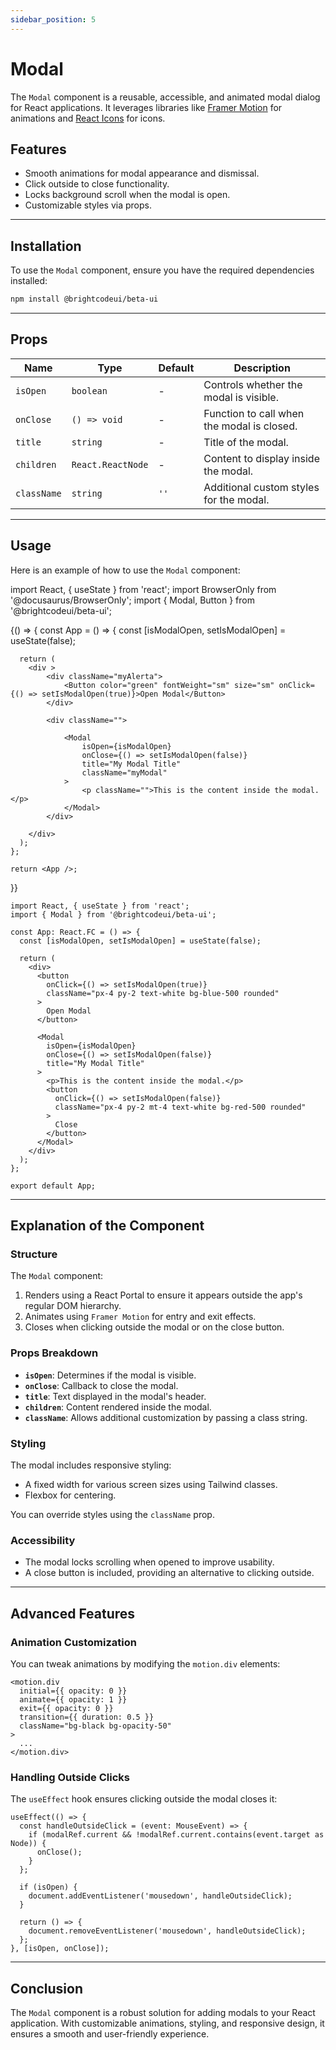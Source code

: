 ```yaml
---
sidebar_position: 5
---
```


# Modal

The `Modal` component is a reusable, accessible, and animated modal dialog for React applications. 
It leverages libraries like [Framer Motion](https://www.framer.com/motion/) for animations and 
[React Icons](https://react-icons.github.io/react-icons/) for icons.

## Features

- Smooth animations for modal appearance and dismissal.
- Click outside to close functionality.
- Locks background scroll when the modal is open.
- Customizable styles via props.

---

## Installation

To use the `Modal` component, ensure you have the required dependencies installed:

```bash
npm install @brightcodeui/beta-ui
```

---

## Props

| Name       | Type            | Default | Description                                      |
|------------|-----------------|---------|--------------------------------------------------|
| `isOpen`   | `boolean`       | -       | Controls whether the modal is visible.          |
| `onClose`  | `() => void`    | -       | Function to call when the modal is closed.      |
| `title`    | `string`        | -       | Title of the modal.                             |
| `children` | `React.ReactNode` | -     | Content to display inside the modal.           |
| `className`| `string`        | `''`    | Additional custom styles for the modal.         |

---

## Usage

Here is an example of how to use the `Modal` component:

import React, { useState } from 'react';
import BrowserOnly from '@docusaurus/BrowserOnly';
import { Modal, Button } from '@brightcodeui/beta-ui';

<BrowserOnly>
  {() => {
    const App = () => {
      const [isModalOpen, setIsModalOpen] = useState(false);

      return (
        <div >
            <div className="myAlerta">
                <Button color="green" fontWeight="sm" size="sm" onClick={() => setIsModalOpen(true)}>Open Modal</Button>
            </div>

            <div className="">
            
                <Modal
                    isOpen={isModalOpen}
                    onClose={() => setIsModalOpen(false)}
                    title="My Modal Title"
                    className="myModal"
                >
                    <p className="">This is the content inside the modal.</p>
                </Modal>
            </div>

        </div>
      );
    };

    return <App />;
  }}
</BrowserOnly>



```tsx
import React, { useState } from 'react';
import { Modal } from '@brightcodeui/beta-ui';

const App: React.FC = () => {
  const [isModalOpen, setIsModalOpen] = useState(false);

  return (
    <div>
      <button
        onClick={() => setIsModalOpen(true)}
        className="px-4 py-2 text-white bg-blue-500 rounded"
      >
        Open Modal
      </button>

      <Modal
        isOpen={isModalOpen}
        onClose={() => setIsModalOpen(false)}
        title="My Modal Title"
      >
        <p>This is the content inside the modal.</p>
        <button
          onClick={() => setIsModalOpen(false)}
          className="px-4 py-2 mt-4 text-white bg-red-500 rounded"
        >
          Close
        </button>
      </Modal>
    </div>
  );
};

export default App;
```

---

## Explanation of the Component

### Structure

The `Modal` component:
1. Renders using a React Portal to ensure it appears outside the app's regular DOM hierarchy.
2. Animates using `Framer Motion` for entry and exit effects.
3. Closes when clicking outside the modal or on the close button.

### Props Breakdown

- **`isOpen`**: Determines if the modal is visible.
- **`onClose`**: Callback to close the modal.
- **`title`**: Text displayed in the modal's header.
- **`children`**: Content rendered inside the modal.
- **`className`**: Allows additional customization by passing a class string.

### Styling

The modal includes responsive styling:
- A fixed width for various screen sizes using Tailwind classes.
- Flexbox for centering.

You can override styles using the `className` prop.

### Accessibility

- The modal locks scrolling when opened to improve usability.
- A close button is included, providing an alternative to clicking outside.

---

## Advanced Features

### Animation Customization

You can tweak animations by modifying the `motion.div` elements:

```tsx
<motion.div
  initial={{ opacity: 0 }}
  animate={{ opacity: 1 }}
  exit={{ opacity: 0 }}
  transition={{ duration: 0.5 }}
  className="bg-black bg-opacity-50"
>
  ...
</motion.div>
```

### Handling Outside Clicks

The `useEffect` hook ensures clicking outside the modal closes it:

```tsx
useEffect(() => {
  const handleOutsideClick = (event: MouseEvent) => {
    if (modalRef.current && !modalRef.current.contains(event.target as Node)) {
      onClose();
    }
  };

  if (isOpen) {
    document.addEventListener('mousedown', handleOutsideClick);
  }

  return () => {
    document.removeEventListener('mousedown', handleOutsideClick);
  };
}, [isOpen, onClose]);
```

---

## Conclusion

The `Modal` component is a robust solution for adding modals to your React application. With customizable animations, styling, and responsive design, it ensures a smooth and user-friendly experience.
